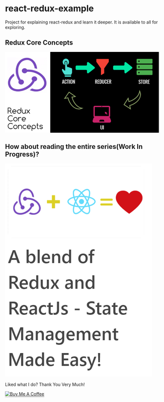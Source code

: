 # react-redux-example


Project for explaining react-redux and learn it deeper. It is available to all for exploring.

## Redux Core Concepts

[![Redux Core Concepts](public/cover.png)](https://blog.greenroots.info/redux-core-concepts-made-easy-ck1ou11tt00wx8us1rk4l7sn6)

## How about reading the entire series(Work In Progress)?
[![Redux Core Concepts](public/blend_image.png)](https://hashnode.com/series/a-blend-of-redux-and-reactjs-state-management-made-easy-ck1ouhsuy00yc8zs1r59ht8r9)


Liked what I do? Thank You Very Much!

<a href="https://www.buymeacoffee.com/greenroots" target="_blank" rel="noopener noreferrer"><img src="https://www.buymeacoffee.com/assets/img/custom_images/orange_img.png" alt="Buy Me A Coffee" style="height: 41px !important;width: 174px !important;box-shadow: 0px 3px 2px 0px rgba(190, 190, 190, 0.5) !important;-webkit-box-shadow: 0px 3px 2px 0px rgba(190, 190, 190, 0.5) !important;" ></a>
